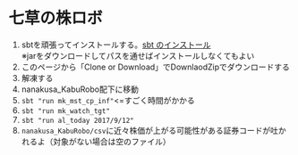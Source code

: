 # 七草の株ロボ

1. sbtを頑張ってインストールする。[sbt のインストール]( http://www.scala-sbt.org/0.13/docs/ja/Setup.html)  
※jarをダウンロードしてパスを通せばインストールしなくてもよい
1. このページから「Clone or Download」でDownlaodZipでダウンロードする
1. 解凍する
1. nanakusa_KabuRobo配下に移動
1. `sbt "run mk_mst_cp_inf"`<=すごく時間がかかる
1. `sbt "run mk_watch_tgt"`
1. `sbt "run al_today 2017/9/12"`
1. `nanakusa_KabuRobo/csv`に近々株価が上がる可能性がある証券コードが吐かれるよ（対象がない場合は空のファイル）

